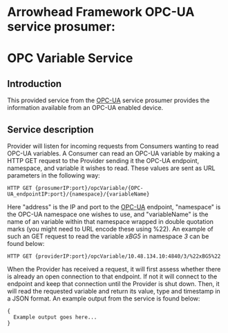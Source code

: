 Arrowhead Framework OPC-UA service prosumer:
=======
OPC Variable Service
=======

## Introduction
This provided service from the [OPC-UA](https://github.com/nenovrak/OPC-UAprosumer/blob/master/OPC%20Unified%20Architecture.pdf) service prosumer provides the information available from an OPC-UA enabled device.

## Service description
Provider will listen for incoming requests from Consumers wanting to read OPC-UA variables.
A Consumer can read an OPC-UA variable by making a HTTP GET request to the Provider sending it the OPC-UA endpoint, namespace, and variable it wishes to read.
These values are sent as URL parameters in the following way: 
```
HTTP GET {prosumerIP:port}/opcVariable/{OPC-UA_endpointIP:port}/{namespace}/{variableName}
```
Here "address" is the IP and port to the [OPC-UA](https://github.com/nenovrak/OPC-UAprosumer/blob/master/OPC%20Unified%20Architecture.pdf) endpoint, "namespace" is the OPC-UA namespace one wishes to use, and "variableName" is the name of an variable within that namespace wrapped in double quotation marks (you might need to URL encode these using %22). An example of such an GET request to read the variable *xBG5* in namespace *3* can be found below:
```
HTTP GET {providerIP:port}/opcVariable/10.48.134.10:4840/3/%22xBG5%22
```

When the Provider has received a request, it will first assess whether there is already an open connection to that endpoint.
If not it will connect to the endpoint and keep that connection until the Provider is shut down.
Then, it will read the requested variable and return its value, type and timestamp in a JSON format. An example output from the service is found below:

```
{
  Example output goes here...
}
```

